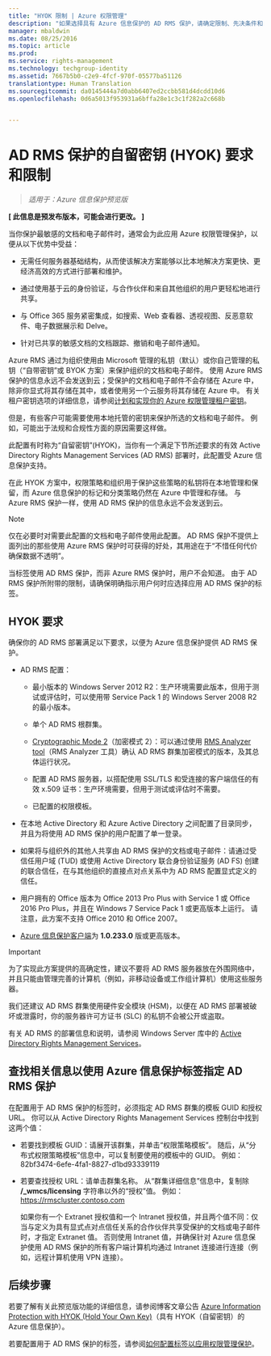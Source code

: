```yaml
---
title: "HYOK 限制 | Azure 权限管理"
description: "如果选择具有 Azure 信息保护的 AD RMS 保护，请确定限制、先决条件和建议。 此解决方案有时也称为“自留密钥”(HYOK)。"
manager: mbaldwin
ms.date: 08/25/2016
ms.topic: article
ms.prod: 
ms.service: rights-management
ms.technology: techgroup-identity
ms.assetid: 7667b5b0-c2e9-4fcf-970f-05577ba51126
translationtype: Human Translation
ms.sourcegitcommit: da0145444a7d0abb6407ed2ccbb581d4dcdd10d6
ms.openlocfilehash: 0d6a5013f953931a6bffa28e1c3c1f282a2c668b


---
```


# AD RMS 保护的自留密钥 (HYOK) 要求和限制

>*适用于：Azure 信息保护预览版*

**[ 此信息是预发布版本，可能会进行更改。 ]**

当你保护最敏感的文档和电子邮件时，通常会为此应用 Azure 权限管理保护，以便从以下优势中受益：

- 无需任何服务器基础结构，从而使该解决方案能够以比本地解决方案更快、更经济高效的方式进行部署和维护。

- 通过使用基于云的身份验证，与合作伙伴和来自其他组织的用户更轻松地进行共享。

- 与 Office 365 服务紧密集成，如搜索、Web 查看器、透视视图、反恶意软件、电子数据展示和 Delve。

- 针对已共享的敏感文档的文档跟踪、撤销和电子邮件通知。

Azure RMS 通过为组织使用由 Microsoft 管理的私钥（默认）或你自己管理的私钥（“自带密钥”或 BYOK 方案）来保护组织的文档和电子邮件。 使用 Azure RMS 保护的信息永远不会发送到云；受保护的文档和电子邮件不会存储在 Azure 中，除非你显式将其存储在其中，或者使用另一个云服务将其存储在 Azure 中。 有关租户密钥选项的详细信息，请参阅[计划和实现你的 Azure 权限管理租户密钥](../plan-design/plan-implement-tenant-key.md)。 

但是，有些客户可能需要使用本地托管的密钥来保护所选的文档和电子邮件。 例如，可能出于法规和合规性方面的原因需要这样做。 

此配置有时称为“自留密钥”(HYOK)，当你有一个满足下节所述要求的有效 Active Directory Rights Management Services (AD RMS) 部署时，此配置受 Azure 信息保护支持。 

在此 HYOK 方案中，权限策略和组织用于保护这些策略的私钥将在本地管理和保留，而 Azure 信息保护的标记和分类策略仍然在 Azure 中管理和存储。 与 Azure RMS 保护一样，使用 AD RMS 保护的信息永远不会发送到云。

> [!NOTE]
> 仅在必要时对需要此配置的文档和电子邮件使用此配置。 AD RMS 保护不提供上面列出的那些使用 Azure RMS 保护时可获得的好处，其用途在于“不惜任何代价确保数据不透明”。

当标签使用 AD RMS 保护，而非 Azure RMS 保护时，用户不会知道。 由于 AD RMS 保护所附带的限制，请确保明确指示用户何时应选择应用 AD RMS 保护的标签。

## HYOK 要求

确保你的 AD RMS 部署满足以下要求，以便为 Azure 信息保护提供 AD RMS 保护。

- AD RMS 配置：
    
    - 最小版本的 Windows Server 2012 R2：生产环境需要此版本，但用于测试或评估时，可以使用带 Service Pack 1 的 Windows Server 2008 R2 的最小版本。
    
    - 单个 AD RMS 根群集。
    
    - [Cryptographic Mode 2](https://technet.microsoft.com/library/hh867439.aspx)（加密模式 2）：可以通过使用 [RMS Analyzer tool](https://www.microsoft.com/en-us/download/details.aspx?id=46437)（RMS Analyzer 工具）确认 AD RMS 群集加密模式的版本，及其总体运行状况。   
    
    - 配置 AD RMS 服务器，以搭配使用 SSL/TLS 和受连接的客户端信任的有效 x.509 证书：生产环境需要，但用于测试或评估时不需要。
    
    - 已配置的权限模板。

- 在本地 Active Directory 和 Azure Active Directory 之间配置了目录同步，并且为将使用 AD RMS 保护的用户配置了单一登录。

- 如果将与组织外的其他人共享由 AD RMS 保护的文档或电子邮件：请通过受信任用户域 (TUD) 或使用 Active Directory 联合身份验证服务 (AD FS) 创建的联合信任，在与其他组织的直接点对点关系中为 AD RMS 配置显式定义的信任。

- 用户拥有的 Office 版本为 Office 2013 Pro Plus with Service 1 或 Office 2016 Pro Plus，并且在 Windows 7 Service Pack 1 或更高版本上运行。 请注意，此方案不支持 Office 2010 和 Office 2007。

- [Azure 信息保护客户端](info-protect-client.md)为 **1.0.233.0** 版或更高版本。

> [!IMPORTANT]
> 为了实现此方案提供的高确定性，建议不要将 AD RMS 服务器放在外围网络中，并且只能由管理完善的计算机（例如，非移动设备或工作组计算机）使用这些服务器。 
> 
> 我们还建议 AD RMS 群集使用硬件安全模块 (HSM)，以便在 AD RMS 部署被破坏或泄露时，你的服务器许可方证书 (SLC) 的私钥不会被公开或盗取。 

有关 AD RMS 的部署信息和说明，请参阅 Windows Server 库中的 [Active Directory Rights Management Services](https://technet.microsoft.com/library/hh831364.aspx)。 


## 查找相关信息以使用 Azure 信息保护标签指定 AD RMS 保护

在配置用于 AD RMS 保护的标签时，必须指定 AD RMS 群集的模板 GUID 和授权 URL。 你可以从 Active Directory Rights Management Services 控制台中找到这两个值：

- 若要找到模板 GUID：请展开该群集，并单击“权限策略模板”。 随后，从“分布式权限策略模板”信息中，可以复制要使用的模板中的 GUID。 例如：82bf3474-6efe-4fa1-8827-d1bd93339119

- 若要查找授权 URL：请单击群集名称。 从“群集详细信息”信息中，复制除 **/_wmcs/licensing** 字符串以外的“授权”值。 例如：https://rmscluster.contoso.com 
    
    如果你有一个 Extranet 授权值和一个 Intranet 授权值，并且两个值不同：仅当与定义为具有显式点对点信任关系的合作伙伴共享受保护的文档或电子邮件时，才指定 Extranet 值。 否则使用 Intranet 值，并确保针对 Azure 信息保护使用 AD RMS 保护的所有客户端计算机均通过 Intranet 连接进行连接（例如，远程计算机使用 VPN 连接）。

## 后续步骤

若要了解有关此预览版功能的详细信息，请参阅博客文章公告 [Azure Information Protection with HYOK (Hold Your Own Key)](https://blogs.technet.microsoft.com/enterprisemobility/2016/08/10/azure-information-protection-with-hyok-hold-your-own-key/)（具有 HYOK（自留密钥）的 Azure 信息保护）。

若要配置用于 AD RMS 保护的标签，请参阅[如何配置标签以应用权限管理保护](configure-policy-protection.md)。 



<!--HONumber=Aug16_HO4-->


